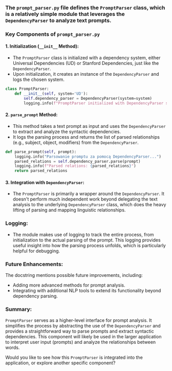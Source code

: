 ### The **`prompt_parser.py`** file defines the `PromptParser` class, which is a relatively simple module that leverages the **`DependencyParser`** to analyze text prompts.

### **Key Components of `prompt_parser.py`**

#### 1. **Initialization (`__init__` Method):**
   - The `PromptParser` class is initialized with a dependency system, either Universal Dependencies (UD) or Stanford Dependencies, just like the `DependencyParser`.
   - Upon initialization, it creates an instance of the `DependencyParser` and logs the chosen system.

   ```python
   class PromptParser:
       def __init__(self, system='UD'):
           self.dependency_parser = DependencyParser(system=system)
           logging.info(f"PromptParser initialized with DependencyParser system: {system}")
   ```

#### 2. **`parse_prompt` Method:**
   - This method takes a text prompt as input and uses the `DependencyParser` to extract and analyze the syntactic dependencies.
   - It logs the parsing process and returns the list of parsed relationships (e.g., subject, object, modifiers) from the `DependencyParser`.

   ```python
   def parse_prompt(self, prompt):
       logging.info("Parsowanie promptu za pomocą DependencyParser...")
       parsed_relations = self.dependency_parser.parse(prompt)
       logging.info(f"Parsed relations: {parsed_relations}")
       return parsed_relations
   ```

#### 3. **Integration with `DependencyParser`:**
   - The `PromptParser` is primarily a wrapper around the `DependencyParser`. It doesn't perform much independent work beyond delegating the text analysis to the underlying `DependencyParser` class, which does the heavy lifting of parsing and mapping linguistic relationships.

### **Logging:**
   - The module makes use of logging to track the entire process, from initialization to the actual parsing of the prompt. This logging provides useful insight into how the parsing process unfolds, which is particularly helpful for debugging.

### **Future Enhancements:**
   The docstring mentions possible future improvements, including:
   - Adding more advanced methods for prompt analysis.
   - Integrating with additional NLP tools to extend its functionality beyond dependency parsing.

### **Summary:**
`PromptParser` serves as a higher-level interface for prompt analysis. It simplifies the process by abstracting the use of the `DependencyParser` and provides a straightforward way to parse prompts and extract syntactic dependencies. This component will likely be used in the larger application to interpret user input (prompts) and analyze the relationships between words.

Would you like to see how this `PromptParser` is integrated into the application, or explore another specific component?